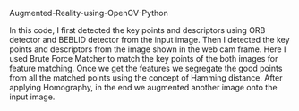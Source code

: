 Augmented-Reality-using-OpenCV-Python

In this code, I first detected the key points and descriptors using ORB detector and BEBLID detector from the input image. Then I detected the key points and descriptors from the image shown in the web cam frame. Here I used Brute Force Matcher to match the key points of the both images for feature matching. Once we get the features we segregate the good points from all the matched points using the concept of Hamming distance. After applying Homography, in the end we augmented another image onto the input image. 
